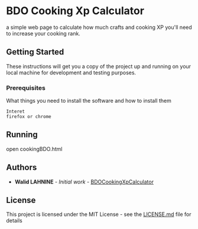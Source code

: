 # BDO Cooking Xp Calculator

a simple web page to calculate how much crafts and cooking XP you'll need to increase your cooking rank.
## Getting Started

These instructions will get you a copy of the project up and running on your local machine for development and testing purposes.
### Prerequisites

What things you need to install the software and how to install them

```
Interet 
firefox or chrome
```

## Running 

open cookingBDO.html



## Authors

* **Walid LAHNINE** - *Initial work* - [BDOCookingXpCalculator](https://github.com/waliori/BDOCookingXpCalculator)

## License

This project is licensed under the MIT License - see the [LICENSE.md](LICENSE.md) file for details


